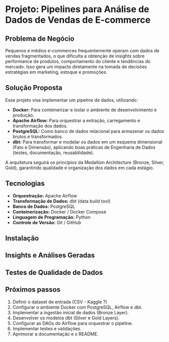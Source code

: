 # Projeto: Pipelines para Análise de Dados de Vendas de E-commerce

## Problema de Negócio

Pequenos e médios e-commerces frequentemente operam com dados de vendas fragmentados, o que dificulta a obtenção de insights sobre performance de produtos, comportamento do cliente e tendências do mercado. Isso gera um impacto diretamente na tomada de decisões estratégias em marketing, estoque e promoções.

## Solução Proposta

Esse projeto visa implementar um pipeline de dados, utilizando:

* **Docker:** Para conteinerizar e isolar o ambiente de desenvolvimento e produção.
* **Apache Airflow:** Para orquestrar a extração, carregamento e transformação dos dados.
* **PostgreSQL:** Como banco de dados relacional para armazenar os dados brutos e transformados.
* **dbt:** Para transformar e modelar os dados em um esquema dimensional (Fato e Dimensão), aplicando boas práticas de Engenharia de Dados (testes, documentação, reusabilidade).

A arquitetura seguirá os princípios da Medallion Architecture (Bronze, Silver, Gold), garantindo qualidade e organização dos dados em cada estágio.

## Tecnologias

* **Orquestração:** Apache Airflow
* **Transformação de Dados:** dbt (data build tool)
* **Banco de Dados:** PostgreSQL
* **Conteinerização:** Docker / Docker Compose
* **Linguagem de Programação:** Python
* **Controle de Versão:** Git / GitHub

## Instalação

## Insights e Análises Geradas

## Testes de Qualidade de Dados

## Próximos passos
1.  Definir o dataset de entrada (CSV - Kaggle ?)
2.  Configurar o ambiente Docker com PostgreSQL, Airflow e dbt.
3.  Implementar a ingestão inicial de dados (Bronze Layer).
4.  Desenvolver os modelos dbt (Silver e Gold Layers).
5.  Configurar as DAGs do Airflow para orquestrar o pipeline.
6.  Implementar testes e validações.
7.  Aprimorar a documentação e o README.
